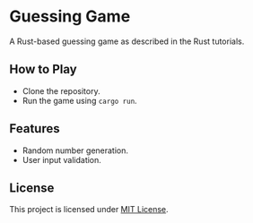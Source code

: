 # Guessing Game
A Rust-based guessing game as described in the Rust tutorials.

## How to Play
- Clone the repository.
- Run the game using `cargo run`.

## Features
- Random number generation.
- User input validation.

## License
This project is licensed under [MIT License](LICENSE).
